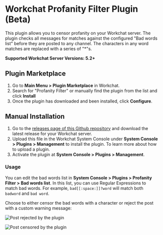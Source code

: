 # Workchat Profanity Filter Plugin (Beta)

This plugin allows you to censor profanity on your Workchat server. The plugin checks all messages for matches against the configured "Bad words list" before they are posted to any channel. The characters in any word matches are replaced with a series of "\*"s.

**Supported Workchat Server Versions: 5.2+**

## Plugin Marketplace

1. Go to **Main Menu > Plugin Marketplace** in Workchat.
2. Search for "Profanity Filter" or manually find the plugin from the list and click **Install**
3. Once the plugin has downloaded and been installed, click **Configure**.

## Manual Installation

1. Go to the [releases page of this Github repository](https://gitlab.com/w1572/workchat-plugin-profanity-filter/releases) and download the latest release for your Workchat server.
2. Upload this file in the Workchat System Console under **System Console > Plugins > Management** to install the plugin. To learn more about how to upload a plugin.
3. Activate the plugin at **System Console > Plugins > Management**.

### Usage

You can edit the bad words list in **System Console > Plugins > Profanity Filter > Bad words list**.
In this list, you can use Regular Expressions to match bad words. For example, `bad[[:space:]]?word` will match both `badword` and `bad word`.

Choose to either censor the bad words with a character or reject the post with a custom warning message:

![Post rejected by the plugin](./images/post-rejected.gif)

![Post censored by the plugin](./images/post-censored.gif)

